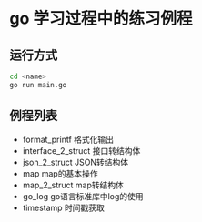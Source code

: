 # go 学习过程中的练习例程

## 运行方式
```bash
cd <name>
go run main.go
```
## 例程列表
* format_printf 格式化输出
* interface_2_struct 接口转结构体
* json_2_struct JSON转结构体
* map map的基本操作
* map_2_struct map转结构体
* go_log go语言标准库中log的使用
* timestamp 时间戳获取